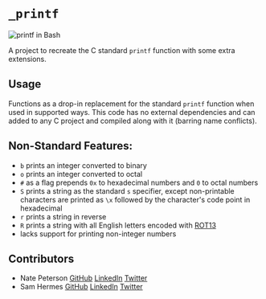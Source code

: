 # `_printf`

![printf in Bash](https://i.imgur.com/EMc1wor.png)

A project to recreate the C standard `printf` function with some extra extensions.

## Usage

Functions as a drop-in replacement for the standard `printf` function when used in supported ways. This code has no external dependencies and can added to any C project and compiled along with it (barring name conflicts).

## Non-Standard Features:
- `b` prints an integer converted to binary
- `o` prints an integer converted to octal
- `#` as a flag prepends `0x` to hexadecimal numbers and `0` to octal numbers
- `S` prints a string as the standard `s` specifier, except non-printable characters are printed as `\x` followed by the character's code point in hexadecimal
- `r` prints a string in reverse
- `R` prints a string with all English letters encoded with [ROT13](https://en.wikipedia.org/wiki/ROT13)
- lacks support for printing non-integer numbers

## Contributors
- Nate Peterson [GitHub](https://github.com/blueExcess/) [LinkedIn](https://www.linkedin.com/in/natefp/) [Twitter](https://twitter.com/Natefp)
- Sam Hermes [GitHub](https://github.com/HermesBoots/) [LinkedIn](https://www.linkedin.com/in/samuel-hermes/) [Twitter](https://twitter.com/SamHermesBoots)

